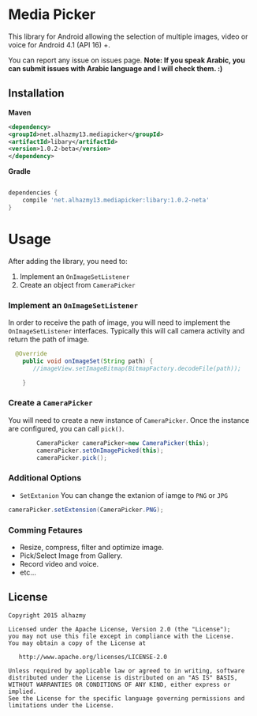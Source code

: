 # Media Picker
This library for Android allowing the selection of multiple images, video or voice  for Android 4.1 (API 16) +.

You can report any issue on issues page. **Note: If you speak Arabic, you can submit issues with Arabic language and I will check them. :)**

## Installation
**Maven**
```xml
<dependency>
<groupId>net.alhazmy13.mediapicker</groupId>
<artifactId>libary</artifactId>
<version>1.0.2-beta</version>
</dependency>
```
**Gradle**
```gradle

dependencies {
	compile 'net.alhazmy13.mediapicker:libary:1.0.2-neta'
}
```

# Usage
After adding the library, you need to:

1. Implement an `OnImageSetListener`
2. Create an object from `CameraPicker` 


### Implement an `OnImageSetListener`
In order to receive the path of image, you will need to implement the `OnImageSetListener`  interfaces. Typically this will  call camera activity and return the path of image.
```java
  @Override
    public void onImageSet(String path) {
       //imageView.setImageBitmap(BitmapFactory.decodeFile(path));

    }
```

### Create a `CameraPicker`
You will need to create a new instance of `CameraPicker`. Once the instance are configured, you can call `pick()`.
```java
        CameraPicker cameraPicker=new CameraPicker(this);
        cameraPicker.setOnImagePicked(this);
        cameraPicker.pick();
```


### Additional Options
* `SetExtanion` You can change the extanion of iamge to `PNG` or `JPG`
```java
cameraPicker.setExtension(CameraPicker.PNG);
```

### Comming Fetaures
* Resize, compress, filter and optimize image.
* Pick/Select Image from Gallery.
* Record video and voice.
* etc...

## License

    Copyright 2015 alhazmy

    Licensed under the Apache License, Version 2.0 (the "License");
    you may not use this file except in compliance with the License.
    You may obtain a copy of the License at

       http://www.apache.org/licenses/LICENSE-2.0

    Unless required by applicable law or agreed to in writing, software
    distributed under the License is distributed on an "AS IS" BASIS,
    WITHOUT WARRANTIES OR CONDITIONS OF ANY KIND, either express or implied.
    See the License for the specific language governing permissions and
    limitations under the License.
    

